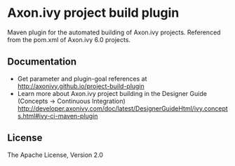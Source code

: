 # Axon.ivy project build plugin
Maven plugin for the automated building of Axon.ivy projects. Referenced from the pom.xml of Axon.ivy 6.0 projects.

## Documentation
- Get parameter and plugin-goal references at http://axonivy.github.io/project-build-plugin
- Learn more about Axon.ivy project building in the Designer Guide (Concepts -> Continuous Integration)  http://developer.axonivy.com/doc/latest/DesignerGuideHtml/ivy.concepts.html#ivy-ci-maven-plugin

## License
The Apache License, Version 2.0
